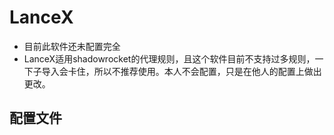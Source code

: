# LanceX
- 目前此软件还未配置完全
- LanceX适用shadowrocket的代理规则，且这个软件目前不支持过多规则，一下子导入会卡住，所以不推荐使用。本人不会配置，只是在他人的配置上做出更改。
## 配置文件



